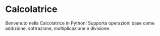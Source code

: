 # Calcolatrice

Benvenuto nella Calcolatrice in Python!
Supporta operazioni base come addizione, sottrazione,
moltiplicazione e divisione.